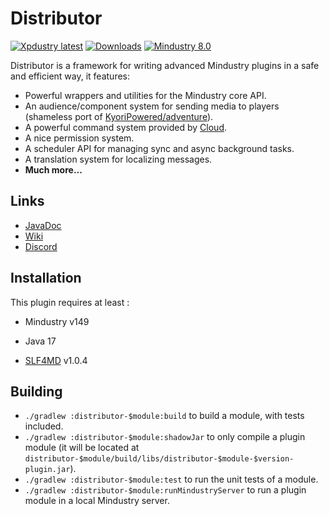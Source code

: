# Distributor

[![Xpdustry latest](https://maven.xpdustry.com/api/badge/latest/releases/com/xpdustry/distributor-common-api?color=008080&name=distributor&prefix=v)](https://maven.xpdustry.com/#/releases/com/xpdustry/distributor-common-api)
[![Downloads](https://img.shields.io/github/downloads/xpdustry/distributor/total?color=008080)](https://github.com/xpdustry/distributor/releases)
[![Mindustry 8.0](https://img.shields.io/badge/Mindustry-8.0-008080)](https://github.com/Anuken/Mindustry/releases)

Distributor is a framework for writing advanced Mindustry plugins in a safe and efficient way, it features:

- Powerful wrappers and utilities for the Mindustry core API.
- An audience/component system for sending media to players (shameless port of [KyoriPowered/adventure](https://github.com/KyoriPowered/adventure)).
- A powerful command system provided by [Cloud](https://github.com/Incendo/cloud).
- A nice permission system.
- A scheduler API for managing sync and async background tasks.
- A translation system for localizing messages.
- **Much more...**

## Links

- [JavaDoc](https://maven.xpdustry.com/javadoc/releases/com/xpdustry/distributor-common/latest/)
- [Wiki](https://github.com/xpdustry/distributor/wiki)
- [Discord](https://discord.xpdustry.com)

## Installation

This plugin requires at least :

- Mindustry v149

- Java 17

- [SLF4MD](https://github.com/xpdustry/slf4md) v1.0.4

## Building

- `./gradlew :distributor-$module:build` to build a module, with tests included.
- `./gradlew :distributor-$module:shadowJar` to only compile a plugin module (it will be located at `distributor-$module/build/libs/distributor-$module-$version-plugin.jar`).
- `./gradlew :distributor-$module:test` to run the unit tests of a module.
- `./gradlew :distributor-$module:runMindustryServer` to run a plugin module in a local Mindustry server.
